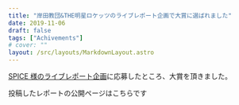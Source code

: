 ```yaml
---
title: "岸田教団&THE明星ロケッツのライブレポート企画で大賞に選ばれました"
date: 2019-11-06
draft: false
tags: ["Achivements"]
# cover: ""
layout: /src/layouts/MarkdownLayout.astro
---
```


[SPICE 様のライブレポート企画](https://spice.eplus.jp/articles/254798)に応募したところ、大賞を頂きました。

投稿したレポートの公開ページはこちらです

<div class="iframely-embed"><div class="iframely-responsive" style="height: 140px; padding-bottom: 0;"><a href="https://spice.eplus.jp/articles/258591" data-iframely-url="//cdn.iframe.ly/mz4xkl7?iframe=card-small"></a></div></div>
